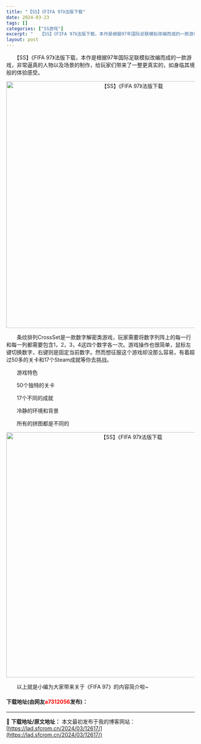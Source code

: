 ```yaml
---
title: "【SS】《FIFA 97》法版下载"
date: 2024-03-23
tags: []
categories: ["SS游戏"]
excerpt: "　　【SS】《FIFA 97》法版下载，本作是根据97年国际足联模拟改编而成的一款游戏，非常逼真的人物以及场景的制作，给玩家们带来了一整更真实的，如身临其境般的体验感受。 　　条纹排列CrossSet是一款数字解密类游戏，玩家需要将数字列阵上的每一行和每一列都需要包含1，2，3，4这四个数字各一次。&hellip;"
layout: post
---
```


 <p>　　【SS】《FIFA 97》法版下载，本作是根据97年国际足联模拟改编而成的一款游戏，非常逼真的人物以及场景的制作，给玩家们带来了一整更真实的，如身临其境般的体验感受。</p> <p align="center"><img align="" border="0" src="https://lad.sfcrom.cn/wp-content/uploads/2024/03/20240323_65fefdbb49893.png" width="658" alt="【SS】《FIFA 97》法版下载" /></p> <p>　　条纹排列CrossSet是一款数字解密类游戏，玩家需要将数字列阵上的每一行和每一列都需要包含1，2，3，4这四个数字各一次。游戏操作也很简单，鼠标左键切换数字，右键则是固定当前数字。然而想征服这个游戏却没那么容易，有着超过50多的关卡和17个Steam成就等你去挑战。</p> <p>　　游戏特色</p> <p>　　50个独特的关卡</p> <p>　　17个不同的成就</p> <p>　　冷静的环境和背景</p> <p>　　所有的拼图都是不同的</p> <p align="center"><img align="" border="0" src="https://lad.sfcrom.cn/wp-content/uploads/2024/03/20240323_65fefdbbe282b.png" width="654" alt="【SS】《FIFA 97》法版下载" /></p> <p>　　以上就是小编为大家带来关于《FIFA 97》的内容简介啦~</p> <p><h4>下载地址(由网友<font color="red">a7312056</font>发布)：</h4></p> 

---
📖 **下载地址/原文地址：** 本文最初发布于我的博客网站：[https://lad.sfcrom.cn/2024/03/12617/](https://lad.sfcrom.cn/2024/03/12617/)
